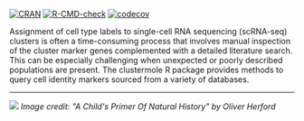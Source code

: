 
<!-- badges: start -->
[![CRAN](https://www.r-pkg.org/badges/version/clustermole)](https://cran.r-project.org/package=clustermole)
[![R-CMD-check](https://github.com/igordot/clustermole/actions/workflows/R-CMD-check.yaml/badge.svg)](https://github.com/igordot/clustermole/actions/workflows/R-CMD-check.yaml)
[![codecov](https://codecov.io/gh/igordot/clustermole/graph/badge.svg?token=YoTQTU1EDk)](https://codecov.io/gh/igordot/clustermole)
<!-- badges: end -->

Assignment of cell type labels to single-cell RNA sequencing (scRNA-seq) clusters is often a time-consuming process that involves manual inspection of the cluster marker genes complemented with a detailed literature search.
This can be especially challenging when unexpected or poorly described populations are present.
The clustermole R package provides methods to query cell identity markers sourced from a variety of databases.

---

![](https://user-images.githubusercontent.com/6363505/72761156-12414280-3ba9-11ea-87de-57ff6cd690bb.png)
*Image credit: "A Child's Primer Of Natural History" by Oliver Herford*
